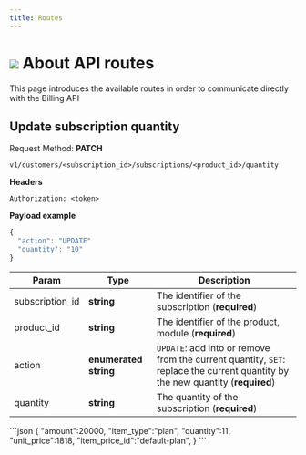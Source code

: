 ```yaml
---
title: Routes
---
```

<Block>

# ![](/assets/images/common/logo-condensed-sm.png) About API routes

This page introduces the available routes in order to communicate directly with the Billing API

</Block>

<Block>

## Update subscription quantity

Request Method: **PATCH**

`v1/customers/<subscription_id>/subscriptions/<product_id>/quantity`

**Headers**

`Authorization: <token>`

**Payload example**

```js
{
  "action": "UPDATE"
  "quantity": "10"
}
```

| Param        | Type  | Description |
| ------------ | ----- | ----------- |
| subscription_id | **string** | The identifier of the subscription (**required**) |
| product_id | **string** | The identifier of the product, module (**required**) |
| action | **enumerated string** | `UPDATE`: add into or remove from the current quantity, `SET`: replace the current quantity by the new quantity (**required**) |
| quantity | **string** | The quantity of the subscription (**required**) |

<Example>
```json
{
   "amount":20000,
   "item_type":"plan",
   "quantity":11,
   "unit_price":1818,
   "item_price_id":"default-plan",
}
```
</Example>

</Block>